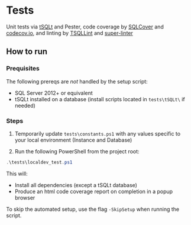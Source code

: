 # Tests

Unit tests via [tSQLt](https://tsqlt.org/) and Pester,
code coverage by
[SQLCover](https://github.com/GoEddie/SQLCover) and
[codecov.io](https://codecov.io/), and
linting by [TSQLLint](https://github.com/tsqllint/tsqllint)
and [super-linter](https://github.com/github/super-linter)

## How to run

### Prequisites

The following prereqs are *not* handled by the setup script:

* SQL Server 2012+ or equivalent
* tSQLt installed on a database (install scripts located in `tests\tSQLt\` if needed)

### Steps

1. Temporarily update `tests\constants.ps1` with any values
specific to your local environment (Instance and Database)

2. Run the following PowerShell from the project root:

```powershell
.\tests\localdev_test.ps1
```

This will:

* Install all dependencies (except a tSQLt database)
* Produce an html code coverage report on completion in a popup browser

To skip the automated setup, use the flag `-SkipSetup` when running the script.
